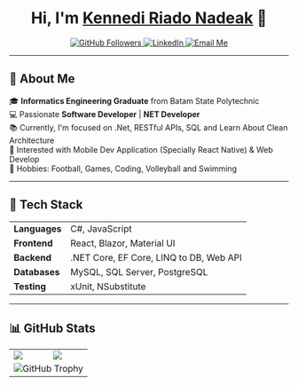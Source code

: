 <!--
- 👋 Hi, I’m Kennedi Riado Nadeak
- ✨ Currenly working in a company as a Junior .NET Developer
- 👀 Interested with Mobile Dev Application (Specially React Native) & Web Develop
- 🌱 Now, I'm focused on .Net, RESTful APIs, SQL and Learn About Clean Architecture
- 🏀 Hobbies: Football, Games, Coding, Volleyball and Swimming
- 📫 Reach me on Linkedin.

<hr/>

[![LinkedIn URL](https://img.shields.io/static/v1?color=blue&label=linkedin&logo=linkedin&logoColor=white&style=for-the-badge&message=Connect)](https://www.linkedin.com/in/kennediriadonadeak271)

[![Portofolio URL](https://img.shields.io/static/v1?color=green&label=Portofolio&logo=egghead&logoColor=white&style=for-the-badge&message=Check%20Profile)](https://kennedi27.github.io/kennedinadeak/#portofolio/)

![](https://github-profile-trophy.vercel.app/?username=kennedi27&no-frame=false&no-bg=false&margin-w=4)

<hr/>


<a href="https://github.com/kennedi27">
    <img src="https://github-readme-stats.vercel.app/api?username=kennedi27&count_private=true&show_icons=true&hide=stars" />
    <img src="https://github-readme-stats.vercel.app/api/top-langs/?username=kennedi27&count_private=true&layout=compact" />
</a>


<hr/>
-->

<h1 align="center">Hi, I'm <a href="https://github.com/Kennedi27" target="_blank">Kennedi Riado Nadeak</a> 👋</h1>

<p align="center">
  <a href="https://github.com/Kennedi27?tab=followers">
    <img src="https://img.shields.io/github/followers/Kennedi27?label=Followers&style=social" alt="GitHub Followers">
  </a>
    <a href="https://linkedin.com/in/kennediriadonadeak271" target="_blank">
    <img src="https://img.shields.io/badge/LinkedIn-0077B5?style=flat&logo=linkedin&logoColor=white" alt="LinkedIn">
  </a>
  <a href="mailto:kennedi.itdev@gmail.com">
    <img src="https://img.shields.io/badge/Email-me-red" alt="Email Me">
  </a>
</p>

---

## 🚀 About Me

🎓 **Informatics Engineering Graduate** from Batam State Polytechnic  
💻 Passionate **Software Developer** | **NET Developer**  
📚 Currently, I'm focused on .Net, RESTful APIs, SQL and Learn About Clean Architecture  
👀 Interested with Mobile Dev Application (Specially React Native) & Web Develop  
🏀 Hobbies: Football, Games, Coding, Volleyball and Swimming  

---

## 🔨 Tech Stack
<table>
<tr>
  <td><strong>Languages</strong></td>
  <td>C#, JavaScript</td>
</tr>
<tr>
  <td><strong>Frontend</strong></td>
  <td>React, Blazor, Material UI</td>
</tr>
<tr>
  <td><strong>Backend</strong></td>
  <td>.NET Core, EF Core, LINQ to DB, Web API</td>
</tr>
<tr>
  <td><strong>Databases</strong></td>
  <td>MySQL, SQL Server, PostgreSQL</td>
</tr>
<tr>
  <td><strong>Testing</strong></td>
  <td>xUnit, NSubstitute</td>
</tr>

</table>

---
<!--
## 📂 Featured Projects

### 🌐 [Payment Gateway Integration](#)
A robust service integrating multiple payment APIs like PayPal and Mastercard.

### 📄 [Dynamic PDF Template Renderer](#)
Efficient PDF document generation using Razor views embedded in assemblies.

### 🚢 [Ferry Transportation API](#)
API integration for ferry services.

---
-->
## 📊 GitHub Stats

<table>
    <tr>
        <td><img src="https://github-profile-summary-cards.vercel.app/api/cards/profile-details?username=kennedi27&theme=vue"/></td>
        <td><img src="https://github-readme-stats.vercel.app/api/top-langs/?username=kennedi27&count_private=true&layout=compact" /></td>
    </tr>
    <tr>
        <td colspan="2"><img src="https://github-profile-trophy.vercel.app/?username=kennedi27&no-frame=false&no-bg=false&margin-w=4&title=MultiLanguage,Commit,Repositories,Stars,Followers,PullRequest" alt="GitHub Trophy"></td>
    </tr>
        <!-- <img src="https://github-readme-stats.vercel.app/api?username=kennedi27&count_private=true&show_icons=true&hide=stars" /> -->
</table>

<!--
---

## 🌱 What I’m Learning Now 
- **Python Programming** 🐍   
-->
<!--
<p>
    Hi, I'm Kennedi Riado Nadeak from Batam, Kepulauan Riau, Indonesia. I specialize in web development, with a growing interest in mobile apps. Currently, I work as a Software Developer in a Batam-based company, focusing on building REST APIs using .NET Core. I'm actively learning and improving my skills in C# and .NET Core to develop better applications.
</p>

## 📫 Let’s Connect! 🌟⭐🌟
<p align="center">
  <a href="https://github.com/Kennedi27" target="_blank">
    <img src="https://img.shields.io/badge/GitHub-333?style=for-the-badge&logo=github&logoColor=white" alt="GitHub">
  </a>
  <a href="https://linkedin.com/in/kennediriadonadeak271" target="_blank">
    <img src="https://img.shields.io/badge/LinkedIn-0077B5?style=for-the-badge&logo=linkedin&logoColor=white" alt="LinkedIn">
  </a>
  <a href="https://kennedi27.github.io/kennedinadeak/#portofolio" target="_blank">
    
<img src="https://img.shields.io/badge/portofolio-grey?style=for-the-badge&logo=egghead" alt="Portofolio" alt="Portofolio">
      
  </a>
  <a href="mailto:kennedi.itdev@gmail.com" target="_blank">
    <img src="https://img.shields.io/badge/Email-D14836?style=for-the-badge&logo=gmail&logoColor=white" alt="Email">
  </a>
</p>
-->

